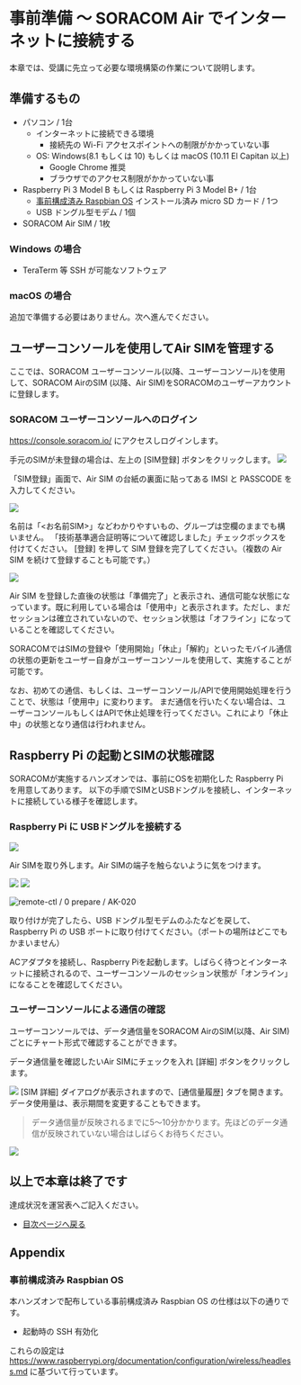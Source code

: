 # 事前準備 ～ SORACOM Air でインターネットに接続する

本章では、受講に先立って必要な環境構築の作業について説明します。

## <a id="software">準備するもの</a>

* パソコン / 1台
  * インターネットに接続できる環境
    * 接続先の Wi-Fi アクセスポイントへの制限がかかっていない事
  * OS: Windows(8.1 もしくは 10) もしくは macOS (10.11 El Capitan 以上)
    * Google Chrome 推奨
    * ブラウザでのアクセス制限がかかっていない事
* Raspberry Pi 3 Model B もしくは Raspberry Pi 3 Model B+ / 1台
  * [事前構成済み Raspbian OS](#presetup) インストール済み micro SD カード / 1つ
  * USB ドングル型モデム / 1個
* SORACOM Air SIM / 1枚

### Windows の場合

* TeraTerm 等 SSH が可能なソフトウェア

### macOS の場合

追加で準備する必要はありません。次へ進んでください。

## <a id="1-0">ユーザーコンソールを使用してAir SIMを管理する</a>

ここでは、SORACOM ユーザーコンソール(以降、ユーザーコンソール)を使用して、SORACOM AirのSIM (以降、Air SIM)をSORACOMのユーザーアカウントに登録します。

### <a id="1-1">SORACOM ユーザーコンソールへのログイン</a>

https://console.soracom.io/ にアクセスしログインします。

手元のSIMが未登録の場合は、左上の [SIM登録] ボタンをクリックします。
![](images/reg8.png)


「SIM登録」画面で、Air SIM の台紙の裏面に貼ってある IMSI と PASSCODE を入力してください。

![](images/reg9.png)

名前は「<お名前SIM>」などわかりやすいもの、グループは空欄のままでも構いません。
「技術基準適合証明等について確認しました」チェックボックスを付けてください。
[登録] を押して SIM 登録を完了してください。（複数の Air SIM を続けて登録することも可能です。）

![](images/reg10.png)

Air SIM を登録した直後の状態は「準備完了」と表示され、通信可能な状態になっています。既に利用している場合は「使用中」と表示されます。ただし、まだセッションは確立されていないので、セッション状態は「オフライン」になっていることを確認してください。

SORACOMではSIMの登録や「使用開始」「休止」「解約」といったモバイル通信の状態の更新をユーザー自身がユーザーコンソールを使用して、実施することが可能です。

なお、初めての通信、もしくは、ユーザーコンソール/APIで使用開始処理を行うことで、状態は「使用中」に変わります。 まだ通信を行いたくない場合は、ユーザーコンソールもしくはAPIで休止処理を行ってください。これにより「休止中」の状態となり通信は行われません。

## <a id="2-0">Raspberry Pi の起動とSIMの状態確認</a>

SORACOMが実施するハンズオンでは、事前にOSを初期化した Raspberry Pi を用意してあります。 以下の手順でSIMとUSBドングルを接続し、インターネットに接続している様子を確認します。 

### <a id="2-1">Raspberry Pi に USBドングルを接続する</a>

![](images/3-1.jpg)

Air SIMを取り外します。Air SIMの端子を触らないように気をつけます。

![](images/3-2.jpg)
![](images/3-3.jpg)

![remote-ctl / 0 prepare / AK-020](https://docs.google.com/drawings/d/e/2PACX-1vShdBTav2dkNnpiiTVDl4pamqktO-4Y74yyZ7xMwtlU8tw4WZBsRhskS-nEf6aKUfy2RJm16Kwj9N6T/pub?w=700&h=619)

取り付けが完了したら、USB ドングル型モデムのふたなどを戻して、 Raspberry Pi の USB ポートに取り付けてください。（ポートの場所はどこでもかまいません）

ACアダプタを接続し、Raspberry Piを起動します。しばらく待つとインターネットに接続されるので、ユーザーコンソールのセッション状態が「オンライン」になることを確認してください。

### <a id="2-2">ユーザーコンソールによる通信の確認</a>

ユーザーコンソールでは、データ通信量をSORACOM AirのSIM(以降、Air SIM)ごとにチャート形式で確認することができます。

データ通信量を確認したいAir SIMにチェックを入れ [詳細] ボタンをクリックします。

![](images/4-1.png)
[SIM 詳細] ダイアログが表示されますので、[通信量履歴] タブを開きます。 データ使用量は、表示期間を変更することもできます。

> データ通信量が反映されるまでに5〜10分かかります。先ほどのデータ通信が反映されていない場合はしばらくお待ちください。

![](images/4-2.png)


## 以上で本章は終了です

達成状況を運営表へご記入ください。

* [目次ページへ戻る](../index)

## Appendix

### <a id="presetup">事前構成済み Raspbian OS</a>

本ハンズオンで配布している事前構成済み Raspbian OS の仕様は以下の通りです。

* 起動時の SSH 有効化

これらの設定は https://www.raspberrypi.org/documentation/configuration/wireless/headless.md に基づいて行っています。

